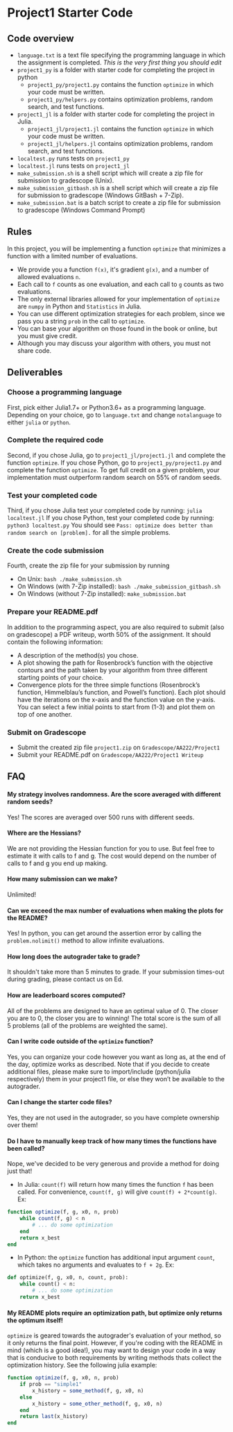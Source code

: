 # Project1 Starter Code

## Code overview
- `language.txt` is a text file specifying the programming language in which the assignment is completed. *This is the very first thing you should edit*
- `project1_py` is a folder with starter code for completing the project in python
    - `project1_py/project1.py` contains the function `optimize` in which your code must be written.
    - `project1_py/helpers.py` contains optimization problems, random search, and test functions.
- `project1_jl` is a folder with starter code for completing the project in Julia.
    - `project1_jl/project1.jl` contains the function `optimize` in which your code must be written.
    - `project1_jl/helpers.jl` contains optimization problems, random search, and test functions.
- `localtest.py` runs tests on `project1_py`
- `localtest.jl` runs tests on `project1_jl`
- `make_submission.sh` is a shell script which will create a zip file for submission to gradescope (Unix).
- `make_submission_gitbash.sh` is a shell script which will create a zip file for submission to gradescope (Windows GitBash + 7-Zip).
- `make_submission.bat` is a batch script to create a zip file for submission to gradescope (Windows Command Prompt)


## Rules
In this project, you will be implementing a function `optimize` that minimizes a function with a limited number of evaluations.
- We provide you a function `f(x)`, it's gradient `g(x)`, and a number of allowed evaluations `n`.
- Each call to `f` counts as one evaluation, and each call to `g` counts as two evaluations.
- The only external libraries allowed for your implementation of `optimize` are `numpy` in Python and `Statistics` in Julia.
- You can use different optimization strategies for each problem, since we pass you a string `prob` in the call to `optimize`.
- You can base your algorithm on those found in the book or online, but you must give credit.
- Although you may discuss your algorithm with others, you must not share code.


## Deliverables

### Choose a programming language
First, pick either Julia1.7+ or Python3.6+ as a programming language. Depending on your choice, go to `language.txt` and change `notalanguage` to either `julia` or `python`.

### Complete the required code
Second, if you chose Julia, go to `project1_jl/project1.jl` and complete the function `optimize`. If you chose Python, go to `project1_py/project1.py` and complete the function `optimize`.
To get full credit on a given problem, your implementation must outperform random search on 55% of random seeds.

### Test your completed code
Third, if you chose Julia test your completed code by running:
`julia localtest.jl`
If you chose Python, test your completed code by running:
`python3 localtest.py`
You should see `Pass: optimize does better than random search on [problem].` for all the simple problems.

### Create the code submission
Fourth, create the zip file for your submission by running
- On Unix: `bash ./make_submission.sh`
- On Windows (with 7-Zip installed): `bash ./make_submission_gitbash.sh`
- On Windows (without 7-Zip installed): `make_submission.bat`

### Prepare your README.pdf
In addition to the programming aspect, you are also required to submit (also on gradescope) a PDF writeup, worth 50% of the assignment. It should contain the following information:
- A description of the method(s) you chose.
- A plot showing the path for Rosenbrock’s function with the objective contours and the path taken by your algorithm from three different starting points of your choice.
- Convergence plots for the three simple functions (Rosenbrock’s function, Himmelblau’s function, and Powell’s function). Each plot should have the iterations on the x-axis and the function value on the y-axis. You can select a few initial points to start from (1-3) and plot them on top of one another. 

### Submit on Gradescope
- Submit the created zip file `project1.zip` on `Gradescope/AA222/Project1`
- Submit your README.pdf on `Gradescope/AA222/Project1 Writeup`


## FAQ

#### My strategy involves randomness. Are the score averaged with different random seeds?
Yes! The scores are averaged over 500 runs with different seeds.

#### Where are the Hessians?
We are not providing the Hessian function for you to use. But feel free to estimate it with calls to f and g. The cost would depend on the number of calls to f and g you end up making.

#### How many submission can we make?
Unlimited!

#### Can we exceed the max number of evaluations when making the plots for the README?
Yes! In python, you can get around the assertion error by calling the `problem.nolimit()` method to allow infinite evaluations.

#### How long does the autograder take to grade?
It shouldn't take more than 5 minutes to grade. If your submission times-out during grading, please contact us on Ed.

#### How are leaderboard scores computed?
All of the problems are designed to have an optimal value of 0. The closer you are to 0, the closer you are to winning! The total score is the sum of all 5 problems (all of the problems are weighted the same).

#### Can I write code outside of the `optimize` function?
Yes, you can organize your code however you want as long as, at the end of the day, optimize works as described. Note that if you decide to create additional files, please make sure to import/include (python/julia respectively) them in your project1 file, or else they won’t be available to the autograder.

#### Can I change the starter code files?
Yes, they are not used in the autograder, so you have complete ownership over them!

#### Do I have to manually keep track of how many times the functions have been called?
Nope, we've decided to be very generous and provide a method for doing just that!

- In Julia:
`count(f)` will return how many times the function `f` has been called. For convenience, `count(f, g)` will give `count(f) + 2*count(g)`. Ex:
```julia
function optimize(f, g, x0, n, prob)
    while count(f, g) < n
        # ... do some optimization
    end
    return x_best
end
```

- In Python: the `optimize` function has additional input argument `count`, which takes no arguments and evaluates to `f + 2g`. Ex:
```python
def optimize(f, g, x0, n, count, prob):
    while count() < n:
        # ... do some optimization
    return x_best
```

#### My README plots require an optimization path, but optimize only returns the optimum itself!
`optimize` is geared towards the autograder's evaluation of your method, so it only returns the final point. However, if you're coding with the README in mind (which is a good idea!), you may want to design your code in a way that is conducive to both requirements by writing methods thats collect the optimization history. See the following julia example:
```julia
function optimize(f, g, x0, n, prob)
    if prob == "simple1"
        x_history = some_method(f, g, x0, n)
    else
        x_history = some_other_method(f, g, x0, n)
    end
    return last(x_history)
end
```
